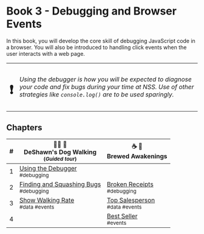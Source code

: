 # Book 3 - Debugging and Browser Events

In this book, you will develop the core skill of debugging JavaScript code in a browser. You will also be introduced to handling click events when the user interacts with a web page.

| | |
|:---:|:---|
| <h1>&#x2757;</h1> |  _Using the debugger is how you will be expected to diagnose your code and fix bugs during your time at NSS. Use of other strategies like `console.log()` are to be used sparingly._ |


## Chapters

| # | 🐕‍🦺 🐩 <br/> DeShawn's Dog Walking <br/><sub>(_Guided tour_)</sub> | ☕️ 🧁 <br/> Brewed Awakenings |
|--|--|--|
| 1 | [Using the Debugger](./chapters/DEBUGGING_INTRO.md) <br/> <sub style="font-size:0.85rem;">#debugging</sub> |  |
| 2 | [Finding and Squashing Bugs](./chapters/DD_DEBUGGING.md) <br/> <sub style="font-size:0.85rem;">#debugging</sub> | [Broken Receipts](./chapters/BA_DEBUGGING.md) <br/> <sub style="font-size:0.85rem;">#debugging</sub> |
| 3 | [Show Walking Rate](./chapters/DD_EVENT_LISTENER.md) <br/> <sub style="font-size:0.85rem;">#data #events</sub> | [Top Salesperson](./chapters/BA_EMPLOYEE_CLICK.md) <br/> <sub style="font-size:0.85rem;">#data #events</sub> |
| 4 |  | [Best Seller](./chapters/BA_PRODUCT_CLICK.md) <br/> <sub style="font-size:0.85rem;">#events</sub> |